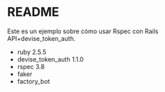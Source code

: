 # README

Este es un ejemplo sobre cómo usar Rspec con Rails API+devise_token_auth.

* ruby 2.5.5
* devise_token_auth 1.1.0
* rspec 3.8
* faker
* factory_bot

